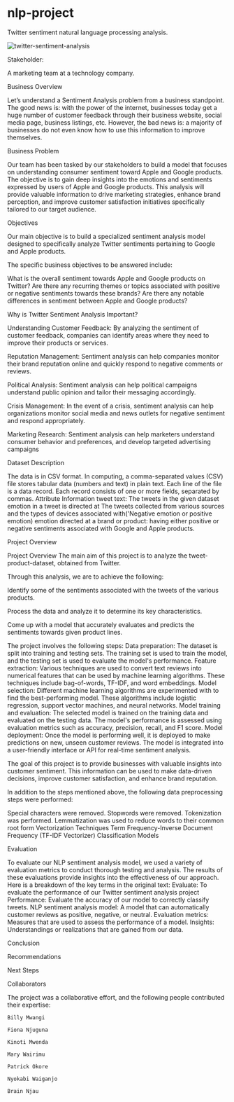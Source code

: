 # nlp-project

Twitter sentiment natural language processing analysis.

![twitter-sentiment-analysis](https://github.com/billymwangi/nlp-project/assets/70520367/4b00223b-7b80-4471-8656-7340fa701568)




Stakeholder:

 A marketing team at a technology company.

Business Overview

Let’s understand a Sentiment Analysis problem from a business standpoint. The good news is: with the power of the internet, businesses today get a huge number of customer feedback through their business website, social media page, business listings, etc. However, the bad news is: a majority of businesses do not even know how to use this information to improve themselves.

Business Problem 

Our team has been tasked by our stakeholders to build a model that focuses on understanding consumer sentiment toward Apple and Google products. The objective is to gain deep insights into the emotions and sentiments expressed by users of Apple and Google products. This analysis will provide valuable information to drive marketing strategies, enhance brand perception, and improve customer satisfaction initiatives specifically tailored to our target audience. 

Objectives

Our main objective is to build a specialized sentiment analysis model designed to specifically analyze Twitter sentiments pertaining to Google and Apple products. 

The specific business objectives to be answered include:

What is the overall sentiment towards Apple and Google products on Twitter?
Are there any recurring themes or topics associated with positive or negative sentiments towards these brands?
Are there any notable differences in sentiment between Apple and Google products?

Why is Twitter Sentiment Analysis Important?

Understanding Customer Feedback: By analyzing the sentiment of customer feedback, companies can identify areas where they need to improve their products or services.

Reputation Management: Sentiment analysis can help companies monitor their brand reputation online and quickly respond to negative comments or reviews.

Political Analysis: Sentiment analysis can help political campaigns understand public opinion and tailor their messaging accordingly.

Crisis Management: In the event of a crisis, sentiment analysis can help organizations monitor social media and news outlets for negative sentiment and respond appropriately.

Marketing Research: Sentiment analysis can help marketers understand consumer behavior and preferences, and develop targeted advertising campaigns

Dataset Description

The data is in CSV format. In computing, a comma-separated values (CSV) file stores tabular data (numbers and text) in plain text. Each line of the file is a data record. Each record consists of one or more fields, separated by commas.
Attribute Information
tweet text: The tweets in the given dataset
emotion in a tweet is directed at The tweets collected from various sources and the types of devices associated with('Negative emotion or positive emotion)
emotion directed at a brand or product:  having either positive or negative sentiments associated with Google and Apple products.

Project Overview

Project Overview 
The main aim of this project is to analyze the tweet-product-dataset, obtained from Twitter. 

Through this analysis, we are to achieve the following: 

Identify some of the sentiments associated with the tweets of the various products. 

 Process the data and analyze it to determine its key characteristics. 
 
Come up with a model that accurately evaluates and predicts the sentiments towards given product lines.


The project involves the following steps:
Data preparation: The dataset is split into training and testing sets. The training set is used to train the model, and the testing set is used to evaluate the model's performance.
Feature extraction: Various techniques are used to convert text reviews into numerical features that can be used by machine learning algorithms. These techniques include bag-of-words, TF-IDF, and word embeddings.
Model selection: Different machine learning algorithms are experimented with to find the best-performing model. These algorithms include logistic regression, support vector machines, and neural networks.
Model training and evaluation: The selected model is trained on the training data and evaluated on the testing data. The model's performance is assessed using evaluation metrics such as accuracy, precision, recall, and F1 score.
Model deployment: Once the model is performing well, it is deployed to make predictions on new, unseen customer reviews. The model is integrated into a user-friendly interface or API for real-time sentiment analysis.

The goal of this project is to provide businesses with valuable insights into customer sentiment. This information can be used to make data-driven decisions, improve customer satisfaction, and enhance brand reputation.

In addition to the steps mentioned above, the following data preprocessing steps were performed:

Special characters were removed.
Stopwords were removed.
Tokenization was performed.
Lemmatization was used to reduce words to their common root form
Vectorization Techniques
Term Frequency-Inverse Document Frequency (TF-IDF Vectorizer)
Classification Models

Evaluation

To evaluate our NLP sentiment analysis model, we used a variety of evaluation metrics to conduct thorough testing and analysis. The results of these evaluations provide insights into the effectiveness of our approach.
Here is a breakdown of the key terms in the original text:
Evaluate: To evaluate the performance of our Twitter sentiment analysis project
Performance: Evaluate the accuracy of our model to correctly classify tweets.
NLP sentiment analysis model: A model that can automatically customer reviews as positive, negative, or neutral.
Evaluation metrics: Measures that are used to assess the performance of a model.
Insights: Understandings or realizations that are gained from our data.

Conclusion

Recommendations

Next Steps


Collaborators

The project was a collaborative effort, and the following people contributed their expertise:

    Billy Mwangi 

    Fiona Njuguna

    Kinoti Mwenda

    Mary Wairimu

    Patrick Okore

    Nyokabi Waiganjo

    Brain Njau



